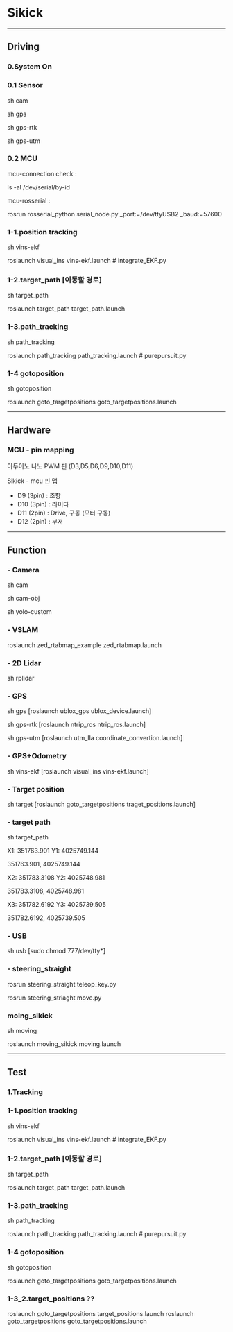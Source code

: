 # Sikick

---
## Driving

### 0.System On

### 0.1 Sensor
sh cam

sh gps

sh gps-rtk

sh gps-utm

### 0.2 MCU
mcu-connection check : 

ls -al /dev/serial/by-id

mcu-rosserial :

rosrun rosserial_python serial_node.py _port:=/dev/ttyUSB2 _baud:=57600

### 1-1.position tracking
sh vins-ekf 

roslaunch visual_ins vins-ekf.launch # integrate_EKF.py

### 1-2.target_path [이동할 경로]
sh target_path

roslaunch target_path target_path.launch

### 1-3.path_tracking
sh path_tracking

roslaunch path_tracking path_tracking.launch # purepursuit.py

### 1-4 gotoposition
sh gotoposition

roslaunch goto_targetpositions goto_targetpositions.launch



---
## Hardware 

### MCU - pin mapping

아두이노 나노 PWM 핀 (D3,D5,D6,D9,D10,D11)

Sikick - mcu 핀 맵
- D9 (3pin) : 조향
- D10 (3pin) : 라이다
- D11 (2pin) : Drive, 구동 (모터 구동)
- D12 (2pin) : 부저


---

## Function

### - Camera

sh cam

sh cam-obj

sh yolo-custom


### - VSLAM

roslaunch zed_rtabmap_example zed_rtabmap.launch


### - 2D Lidar

sh rplidar


### - GPS

sh gps [roslaunch ublox_gps ublox_device.launch]

sh gps-rtk [roslaunch ntrip_ros ntrip_ros.launch]

sh gps-utm [roslaunch utm_lla coordinate_convertion.launch]


### - GPS+Odometry
sh vins-ekf [roslaunch visual_ins vins-ekf.launch] 


### - Target position
sh target [roslaunch goto_targetpositions traget_positions.launch]

### - target path
sh target_path

X1: 351763.901
Y1: 4025749.144

351763.901, 4025749.144

X2: 351783.3108
Y2: 4025748.981

351783.3108, 4025748.981

X3: 351782.6192
Y3: 4025739.505

351782.6192, 4025739.505

### - USB
sh usb [sudo chmod 777/dev/tty*]

### - steering_straight

rosrun steering_straight teleop_key.py

rosrun steering_striaght move.py

### moing_sikick
sh moving

roslaunch moving_sikick moving.launch

--- 

## Test

### 1.Tracking

### 1-1.position tracking
sh vins-ekf 

roslaunch visual_ins vins-ekf.launch # integrate_EKF.py

### 1-2.target_path [이동할 경로]
sh target_path

roslaunch target_path target_path.launch

### 1-3.path_tracking
sh path_tracking

roslaunch path_tracking path_tracking.launch # purepursuit.py

### 1-4 gotoposition
sh gotoposition

roslaunch goto_targetpositions goto_targetpositions.launch

### 1-3_2.target_positions ??
roslaunch goto_targetpositions target_positions.launch
roslaunch goto_targetpositions goto_targetpositions.launch
